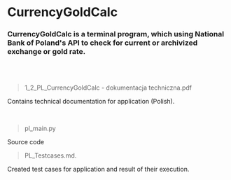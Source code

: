 # CurrencyGoldCalc
### CurrencyGoldCalc is a terminal program, which using National Bank of Poland's API to check for current or archivized exchange or gold rate.

<br>
<br>

>1_2_PL_CurrencyGoldCalc - dokumentacja techniczna.pdf

Contains technical documentation for application (Polish).

<br>

>pl_main.py

Source code

>PL_Testcases.md.

Created test cases for application and result of their execution.
